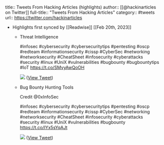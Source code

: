 title:: Tweets From Hacking Articles (highlights)
author:: [[@hackinarticles on Twitter]]
full-title:: "Tweets From Hacking Articles"
category:: #tweets
url:: https://twitter.com/hackinarticles

- Highlights first synced by [[Readwise]] [[Feb 20th, 2023]]
	- Threat Intelligence
	  
	  #infosec #cybersecurity #cybersecuritytips  #pentesting #oscp #redteam  #informationsecurity  #cissp #CyberSec #networking #networksecurity #CheatSheet #infosecurity  #cyberattacks #security #linux #UniX #vulnerabilities #bugbounty #bugbountytips #IoT https://t.co/SMvyAwQoOH
	  
	  ![](https://pbs.twimg.com/media/Fdfxdy0UcAAwhqu.png) ([View Tweet](https://twitter.com/hackinarticles/status/1573992139385581569))
	- Bug Bounty Hunting Tools
	  
	  Credit @0xInfoSec 
	  
	  #infosec #cybersecurity #cybersecuritytips  #pentesting #oscp #redteam  #informationsecurity  #cissp #CyberSec #networking #networksecurity #CheatSheet #infosecurity  #cyberattacks #security #linux #UniX #vulnerabilities #bugbounty https://t.co/IYx5sYqAJt
	  
	  ![](https://pbs.twimg.com/media/FdfxsEEVEAEDZ62.jpg) ([View Tweet](https://twitter.com/hackinarticles/status/1573992485969240066))